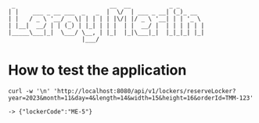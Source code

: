      _                           __  __           _ _       
    | |    ___ _ __ ___  _   _  |  \/  | ___ _ __| (_)_ __  
    | |   / _ \ '__/ _ \| | | | | |\/| |/ _ \ '__| | | '_ \ 
    | |__|  __/ | | (_) | |_| | | |  | |  __/ |  | | | | | |
    |_____\___|_|  \___/ \__, | |_|  |_|\___|_|  |_|_|_| |_|
                         |___/                              
    
# How to test the application

    curl -w '\n' 'http://localhost:8080/api/v1/lockers/reserveLocker?year=2023&month=11&day=4&length=14&width=15&height=16&orderId=TMM-123'

    -> {"lockerCode":"ME-5"}